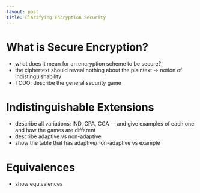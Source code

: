 ```yaml
---
layout: post
title: Clarifying Encryption Security
---
```




# What is Secure Encryption?
- what does it mean for an encryption scheme to be secure?
- the ciphertext should reveal nothing about the plaintext -> notion of indistinguishability
- TODO: describe the general security game

# Indistinguishable Extensions
- describe all variations: IND, CPA, CCA -- and give examples of each one and how the games are different
- describe adaptive vs non-adaptive
- show the table that has adaptive/non-adaptive vs example

# Equivalences
- show equivalences

